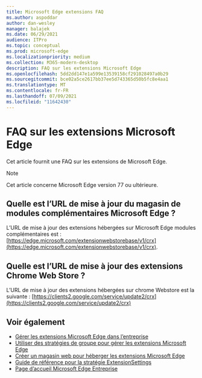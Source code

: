 ```yaml
---
title: Microsoft Edge extensions FAQ
ms.author: aspoddar
author: dan-wesley
manager: balajek
ms.date: 06/29/2021
audience: ITPro
ms.topic: conceptual
ms.prod: microsoft-edge
ms.localizationpriority: medium
ms.collection: M365-modern-desktop
description: FAQ sur les extensions Microsoft Edge
ms.openlocfilehash: 5dd2dd147e1a599e13539158cf291028497a0b29
ms.sourcegitcommit: bce02a5ce2617bb37ee5d743365d50b5fc8e4aa1
ms.translationtype: MT
ms.contentlocale: fr-FR
ms.lasthandoff: 07/09/2021
ms.locfileid: "11642430"
---
```

# <a name="faq-for-microsoft-edge-extensions"></a>FAQ sur les extensions Microsoft Edge

Cet article fournit une FAQ sur les extensions de Microsoft Edge.

> [!NOTE]
> Cet article concerne Microsoft Edge version 77 ou ultérieure.

## <a name="what-is-the-update-url-for-the-microsoft-edge-add-ons-store"></a>Quelle est l’URL de mise à jour du magasin de modules complémentaires Microsoft Edge ?

L’URL de mise à jour des extensions hébergées sur Microsoft Edge modules complémentaires est : [https://edge.microsoft.com/extensionwebstorebase/v1/crx](https://edge.microsoft.com/extensionwebstorebase/v1/crx).

## <a name="what-is-the-update-url-for-chrome-web-store-extensions"></a>Quelle est l’URL de mise à jour des extensions Chrome Web Store ?

L’URL de mise à jour des extensions hébergées sur chrome Webstore est la suivante : [https://clients2.google.com/service/update2/crx](https://clients2.google.com/service/update2/crx)

## <a name="see-also"></a>Voir également

- [Gérer les extensions Microsoft Edge dans l’entreprise](microsoft-edge-manage-extensions.md)
- [Utiliser des stratégies de groupe pour gérer les extensions Microsoft Edge](microsoft-edge-manage-extensions-policies.md)
- [Créer un magasin web pour héberger les extensions Microsoft Edge](microsoft-edge-manage-extensions-webstore.md)
- [Guide de référence pour la stratégie ExtensionSettings](microsoft-edge-manage-extensions-ref-guide.md)
- [Page d’accueil Microsoft Edge Entreprise](https://aka.ms/EdgeEnterprise)
